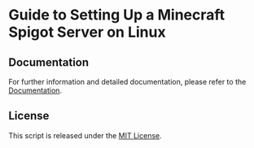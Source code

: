 # Guide to Setting Up a Minecraft Spigot Server on Linux

## Documentation

For further information and detailed documentation, please refer to the [Documentation](https://docs.arduinodenis.com/github/diverse-coding-projects/diverse-coding-projects/server-minecraft).

## License

This script is released under the [MIT License](LICENSE).
